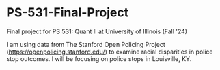 # PS-531-Final-Project

Final project for PS 531: Quant II at University of Illinois (Fall '24)

I am using data from The Stanford Open Policing Project (https://openpolicing.stanford.edu/) to examine racial disparities in police stop outcomes. I will be focusing on police stops in Louisville, KY.
